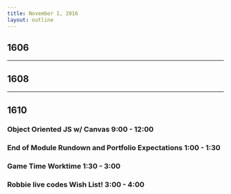 ```yaml
---
title: November 1, 2016
layout: outline
---
```


## 1606

***

## 1608

***

## 1610

### Object Oriented JS w/ Canvas 9:00 - 12:00

### End of Module Rundown and Portfolio Expectations 1:00 - 1:30

### Game Time Worktime 1:30 - 3:00

### Robbie live codes Wish List! 3:00 - 4:00

